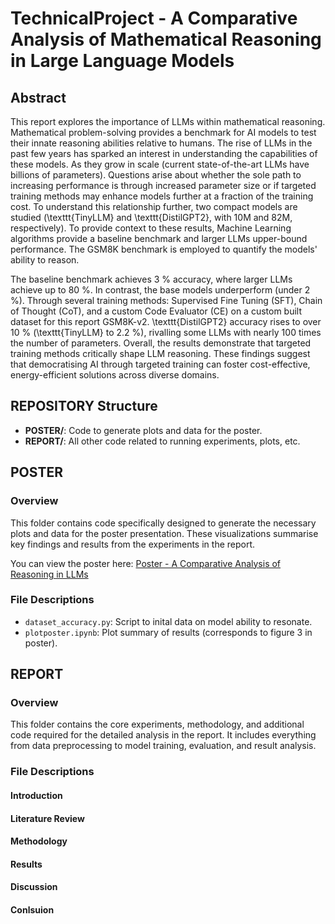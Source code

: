# TechnicalProject - A Comparative Analysis of Mathematical Reasoning in Large Language Models

## Abstract
This report explores the importance of LLMs within mathematical reasoning. Mathematical problem-solving provides a benchmark for AI models to test their innate reasoning abilities relative to humans. The rise of LLMs in the past few years has sparked an interest in understanding the capabilities of these models. As they grow in scale (current state-of-the-art LLMs have billions of parameters). Questions arise about whether the sole path to increasing performance is through increased parameter size or if targeted training methods may enhance models further at a fraction of the training cost. To understand this relationship further, two compact models are studied (\texttt{TinyLLM} and \texttt{DistilGPT2}, with 10M and 82M, respectively). To provide context to these results, Machine Learning algorithms provide a baseline benchmark and larger LLMs upper-bound performance. The GSM8K benchmark is employed to quantify the models' ability to reason.

The baseline benchmark achieves 3 \% accuracy, where larger LLMs achieve up to 80 \%. In contrast, the base models underperform (under 2 \%). Through several training methods: Supervised Fine Tuning (SFT), Chain of Thought (CoT), and a custom Code Evaluator (CE) on a custom built dataset for this report GSM8K-v2. \texttt{DistilGPT2} accuracy rises to over 10 \% (\texttt{TinyLLM} to 2.2 \%), rivalling some LLMs with nearly 100 times the number of parameters. Overall, the results demonstrate that targeted training methods critically shape LLM reasoning. These findings suggest that democratising AI  through targeted training can foster cost-effective, energy-efficient solutions across diverse domains.

## REPOSITORY Structure
- **POSTER/**: Code to generate plots and data for the poster.
- **REPORT/**: All other code related to running experiments, plots, etc.

## POSTER
### Overview
This folder contains code specifically designed to generate the necessary plots and data for the poster presentation. These visualizations summarise key findings and results from the experiments in the report. 

You can view the poster here:
[Poster - A Comparative Analysis of Reasoning in LLMs](Poster/Poster.pdf)

### File Descriptions
- `dataset_accuracy.py`: Script to inital data on model ability to resonate.
- `plotposter.ipynb`: Plot summary of results (corresponds to figure 3 in poster).

## REPORT
### Overview
This folder contains the core experiments, methodology, and additional code required for the detailed analysis in the report. It includes everything from data preprocessing to model training, evaluation, and result analysis.

### File Descriptions
#### Introduction

#### Literature Review

#### Methodology

#### Results

#### Discussion

#### Conlsuion